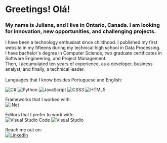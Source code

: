 <h1>Greetings! Olá!</h1>
	<h3>My name is Juliana, and I live in Ontario, Canada. I am looking for innovation, new opportunities, and challenging projects.</h3>
	I have been a technology enthusiast since childhood. I published my first website in my fifteens during my technical high school in Data Processing.<br/>
	I have bachelor's degree in Computer Science, two graduate certificates in Software Engineering, and Project Management.<br/>
	Then, I accumulated ten years of experience, as a developer, business analyst, and finally, a technical leader.<br/>
<br/>
Languages that I know besides Portuguese  and English:<br/>

![C#](https://img.shields.io/badge/c%23-%23239120.svg?style=for-the-badge&logo=c-sharp&logoColor=white)
![Python](https://img.shields.io/badge/python-3670A0?style=for-the-badge&logo=python&logoColor=ffdd54)
![JavaScript](https://img.shields.io/badge/javascript-%23323330.svg?style=for-the-badge&logo=javascript&logoColor=%23F7DF1E)
![CSS3](https://img.shields.io/badge/css3-%231572B6.svg?style=for-the-badge&logo=css3&logoColor=white)
![HTML5](https://img.shields.io/badge/html5-%23E34F26.svg?style=for-the-badge&logo=html5&logoColor=white)

Frameworks that I worked with:<br/>
![.Net](https://img.shields.io/badge/.NET-5C2D91?style=for-the-badge&logo=.net&logoColor=white)

Editors that I prefer to work with:<br/>
![Visual Studio Code](https://img.shields.io/badge/Visual%20Studio%20Code-0078d7.svg?style=for-the-badge&logo=visual-studio-code&logoColor=white)
![Visual Studio](https://img.shields.io/badge/Visual%20Studio-5C2D91.svg?style=for-the-badge&logo=visual-studio&logoColor=white)

Reach me out on:<br/>
<a href="https://www.linkedin.com/in/fborgesj/" target="_blank">
![LinkedIn](https://img.shields.io/badge/linkedin-%230077B5.svg?style=for-the-badge&logo=linkedin&logoColor=white)
</a>
